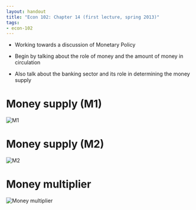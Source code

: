 ```yaml
---
layout: handout
title: "Econ 102: Chapter 14 (first lecture, spring 2013)"
tags:
- econ-102
---
```


* Working towards a discussion of Monetary Policy

* Begin by talking about the role of money and the amount of money in circulation

* Also talk about the banking sector and its role in determining the money supply

# Money supply (M1)

![M1](http://research.stlouisfed.org/fredgraph.png?g=grT)

# Money supply (M2)

![M2](http://research.stlouisfed.org/fredgraph.png?g=grV)

# Money multiplier

![Money multiplier](http://research.stlouisfed.org/fredgraph.png?g=grW)
